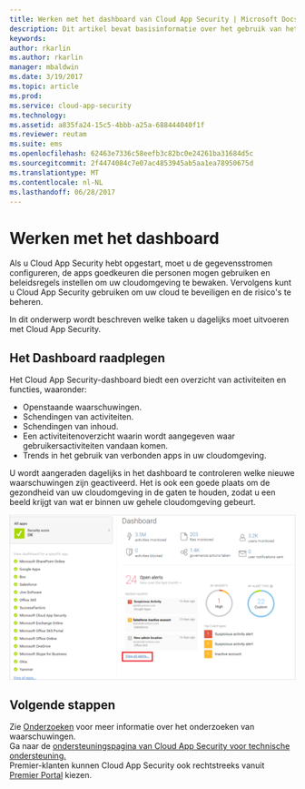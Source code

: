 ```yaml
---
title: Werken met het dashboard van Cloud App Security | Microsoft Docs
description: Dit artikel bevat basisinformatie over het gebruik van het dashboard van Cloud App Security.
keywords: 
author: rkarlin
ms.author: rkarlin
manager: mbaldwin
ms.date: 3/19/2017
ms.topic: article
ms.prod: 
ms.service: cloud-app-security
ms.technology: 
ms.assetid: a835fa24-15c5-4bbb-a25a-688444040f1f
ms.reviewer: reutam
ms.suite: ems
ms.openlocfilehash: 62463e7336c58eefb3c82bc0e24261ba31684d5c
ms.sourcegitcommit: 2f4474084c7e07ac4853945ab5aa1ea78950675d
ms.translationtype: MT
ms.contentlocale: nl-NL
ms.lasthandoff: 06/28/2017
---
```

# <a name="working-with-the-dashboard"></a>Werken met het dashboard
Als u Cloud App Security hebt opgestart, moet u de gegevensstromen configureren, de apps goedkeuren die personen mogen gebruiken en beleidsregels instellen om uw cloudomgeving te bewaken. Vervolgens kunt u Cloud App Security gebruiken om uw cloud te beveiligen en de risico's te beheren.  

In dit onderwerp wordt beschreven welke taken u dagelijks moet uitvoeren met Cloud App Security.  

## <a name="check-the-dashboard"></a>Het Dashboard raadplegen  
Het Cloud App Security-dashboard biedt een overzicht van activiteiten en functies, waaronder:

- Openstaande waarschuwingen.
- Schendingen van activiteiten.
- Schendingen van inhoud.
- Een activiteitenoverzicht waarin wordt aangegeven waar gebruikersactiviteiten vandaan komen.
- Trends in het gebruik van verbonden apps in uw cloudomgeving.  

U wordt aangeraden dagelijks in het dashboard te controleren welke nieuwe waarschuwingen zijn geactiveerd. Het is ook een goede plaats om de gezondheid van uw cloudomgeving in de gaten te houden, zodat u een beeld krijgt van wat er binnen uw gehele cloudomgeving gebeurt.  

![Cloud App Security-dashboard](./media/dashboard.png "dashboard")  


## <a name="next-steps"></a>Volgende stappen  
Zie [Onderzoeken](investigate.md) voor meer informatie over het onderzoeken van waarschuwingen.  
Ga naar de [ondersteuningspagina van Cloud App Security voor technische ondersteuning.](http://support.microsoft.com/oas/default.aspx?prid=16031)   
Premier-klanten kunnen Cloud App Security ook rechtstreeks vanuit [Premier Portal](https://premier.microsoft.com/) kiezen.  
